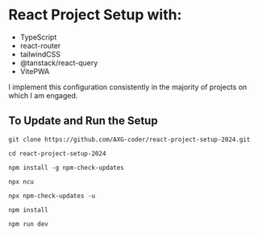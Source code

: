 # React Project Setup with:

- TypeScript
- react-router
- tailwindCSS
- @tanstack/react-query
- VitePWA

I implement this configuration consistently in the majority of projects on which I am engaged.

## To Update and Run the Setup

```
git clone https://github.com/AXG-coder/react-project-setup-2024.git
```

```
cd react-project-setup-2024
```

```
npm install -g npm-check-updates
```

```
npx ncu
```

```
npx npm-check-updates -u
```

```
npm install
```

```
npm run dev
```
